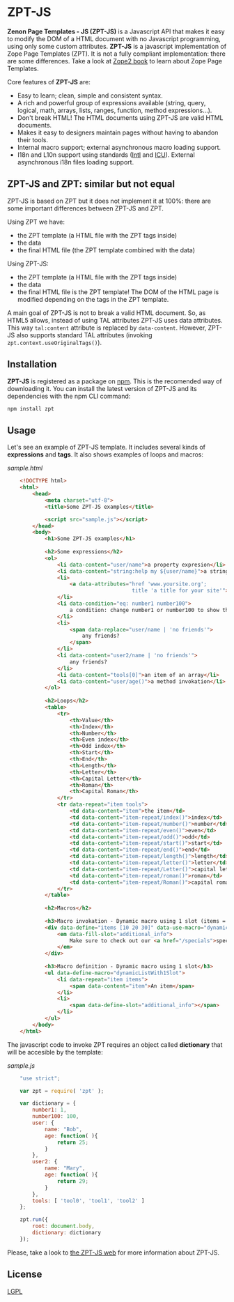 # ZPT-JS

**Zenon Page Templates - JS (ZPT-JS)** is a Javascript API that makes it easy to modify the DOM of a HTML document with no Javascript programming, using only some custom attributes. **ZPT-JS** is a javascript implementation of Zope Page Templates (ZPT). It is not a fully compliant implementation: there are some differences. Take a look at [Zope2 book](http://docs.zope.org/zope2/zope2book/ZPT.html) to learn about Zope Page Templates.

Core features of **ZPT-JS** are:

*   Easy to learn; clean, simple and consistent syntax.
*   A rich and powerful group of expressions available (string, query, logical, math, arrays, lists, ranges, function, method expressions...).
*   Don't break HTML! The HTML documents using ZPT-JS are valid HTML documents.
*   Makes it easy to designers maintain pages without having to abandon their tools.
*   Internal macro support; external asynchronous macro loading support.
*   I18n and L10n support using standards ([Intl](https://developer.mozilla.org/en/docs/Web/JavaScript/Reference/Global_Objects/Intl) and [ICU](http://userguide.icu-project.org/formatparse/messages)). External asynchronous i18n files loading support.

## ZPT-JS and ZPT: similar but not equal

ZPT-JS is based on ZPT but it does not implement it at 100%: there are some important differences between ZPT-JS and ZPT.

Using ZPT we have:

*   the ZPT template (a HTML file with the ZPT tags inside)
*   the data
*   the final HTML file (the ZPT template combined with the data)

Using ZPT-JS:

*   the ZPT template (a HTML file with the ZPT tags inside)
*   the data
*   the final HTML file is the ZPT template! The DOM of the HTML page is modified depending on the tags in the ZPT template.

A main goal of ZPT-JS is not to break a valid HTML document. So, as HTML5 allows, instead of using TAL attributes ZPT-JS uses data attributes. This way `tal:content` attribute is replaced by `data-content`. However, ZPT-JS also supports standard TAL attributes (invoking `zpt.context.useOriginalTags()`).

## Installation

**ZPT-JS** is registered as a package on [npm](https://www.npmjs.com/package/zpt). This is the recomended way of downloading it. You can install the latest version of ZPT-JS and its dependencies with the npm CLI command:

```bash
npm install zpt
```

## Usage

Let's see an example of ZPT-JS template. It includes several kinds of **expressions** and **tags**. It also shows examples of loops and macros:

*sample.html*
```html
    <!DOCTYPE html>
    <html>
        <head>
            <meta charset="utf-8">
            <title>Some ZPT-JS examples</title>

            <script src="sample.js"></script>
        </head>
        <body>
            <h1>Some ZPT-JS examples</h1>
    
            <h2>Some expressions</h2>
            <ol>
                <li data-content="user/name">a property expresion</li>
                <li data-content="string:help my ${user/name}">a string expression</li>
                <li>
                    <a data-attributes="href 'www.yoursite.org';
                                        title 'a title for your site'">A link using string literals in a data-attributes</a>
                </li>
                <li data-condition="eq: number1 number100">
                    a condition: change number1 or number100 to show this!
                </li>
                <li>
                    <span data-replace="user/name | 'no friends'">
                        any friends?
                    </span>
                </li>
                <li data-content="user2/name | 'no friends'">
                    any friends?
                </li>
                <li data-content="tools[0]">an item of an array</li>
                <li data-content="user/age()">a method invokation</li>
            </ol>
            
            <h2>Loops</h2>
            <table>
                <tr>
                    <th>Value</th>
                    <th>Index</th>
                    <th>Number</th>
                    <th>Even index</th>
                    <th>Odd index</th>
                    <th>Start</th>
                    <th>End</th>
                    <th>Length</th>
                    <th>Letter</th>
                    <th>Capital Letter</th>
                    <th>Roman</th>
                    <th>Capital Roman</th>
                </tr>
                <tr data-repeat="item tools">
                    <td data-content="item">the item</td>
                    <td data-content="item-repeat/index()">index</td>
                    <td data-content="item-repeat/number()">number</td>
                    <td data-content="item-repeat/even()">even</td>
                    <td data-content="item-repeat/odd()">odd</td>
                    <td data-content="item-repeat/start()">start</td>
                    <td data-content="item-repeat/end()">end</td>
                    <td data-content="item-repeat/length()">length</td>
                    <td data-content="item-repeat/letter()">letter</td>
                    <td data-content="item-repeat/Letter()">capital letter</td>
                    <td data-content="item-repeat/roman()">roman</td>
                    <td data-content="item-repeat/Roman()">capital roman</td>
                </tr>
            </table>
            
            <h2>Macros</h2>
            
            <h3>Macro invokation - Dynamic macro using 1 slot (items = [10 20 30])</h3>
            <div data-define="items [10 20 30]" data-use-macro="dynamicListWith1Slot">
                <em data-fill-slot="additional_info">
                    Make sure to check out our <a href="/specials">specials</a>.
                </em>
            </div>
            
            <h3>Macro definition - Dynamic macro using 1 slot</h3>
            <ul data-define-macro="dynamicListWith1Slot">
                <li data-repeat="item items">
                    <span data-content="item">An item</span>
                </li>
                <li>
                    <span data-define-slot="additional_info"></span>
                </li>
            </ul>
        </body>
    </html>
```

The javascript code to invoke ZPT requires an object called **dictionary** that will be accesible by the template:

*sample.js*
```javascript
    "use strict";

    var zpt = require( 'zpt' );

    var dictionary = { 
        number1: 1,
        number100: 100,
        user: {
            name: "Bob", 
            age: function( ){
                return 25;
            }
        },
        user2: {
            name: "Mary", 
            age: function( ){
                return 29;
            }
        },
        tools: [ 'tool0', 'tool1', 'tool2' ]
    };

    zpt.run({
        root: document.body,
        dictionary: dictionary
    });
```

Please, take a look to [the ZPT-JS web](https://davidcana.github.io/ZPT-JS) for more information about ZPT-JS.

## License
[LGPL](http://www.gnu.org/licenses/lgpl.html)
